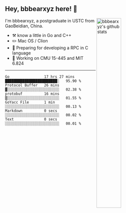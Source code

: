 ## Hey, bbbearxyz here! :wave:

<img align="right" alt="bbbearxyz's github stats" width="40%" src="https://github-readme-stats.vercel.app/api?username=bbbearxyz&show_icons=true">

I'm bbbearxyz, a postgraduate in USTC from GaoBeidian, China.

-   :hammer_and_pick:    know a little in Go and C++
-   :pencil2: Mac OS / Clion
-   :seedling: Preparing for developing a RPC in C language 
-   :thinking: Working on CMU 15-445 and MIT 6.824
---
<!--START_SECTION:waka-->

```text
Go                17 hrs 27 mins  ████████████████████████░   95.90 %
Protocol Buffer   26 mins         ▓░░░░░░░░░░░░░░░░░░░░░░░░   02.38 %
protobuf          16 mins         ▒░░░░░░░░░░░░░░░░░░░░░░░░   01.55 %
GoYacc File       1 min           ░░░░░░░░░░░░░░░░░░░░░░░░░   00.13 %
Markdown          0 secs          ░░░░░░░░░░░░░░░░░░░░░░░░░   00.02 %
Text              0 secs          ░░░░░░░░░░░░░░░░░░░░░░░░░   00.01 %
```

<!--END_SECTION:waka-->
